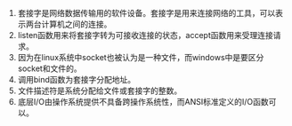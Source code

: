 1. 套接字是网络数据传输用的软件设备。套接字是用来连接网络的工具，可以表示两台计算机之间的连接。
2. listen函数用来将套接字转为可接收连接的状态，accept函数用来受理连接请求。
3. 因为在linux系统中socket也被认为是一种文件，而windows中是要区分socket和文件的。
4. 调用bind函数为套接字分配地址。
5. 文件描述符是系统分配给文件或套接字的整数。
6. 底层I/O由操作系统提供不具备跨操作系统性，而ANSI标准定义的I/O函数可以。